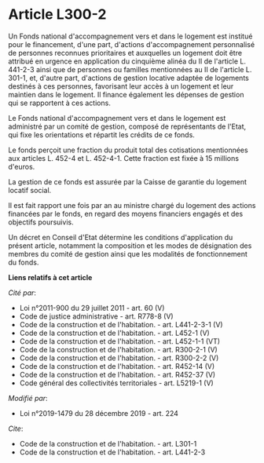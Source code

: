 # Article L300-2

Un Fonds national d'accompagnement vers et dans le logement est institué pour le financement, d'une part, d'actions
d'accompagnement personnalisé de personnes reconnues prioritaires et auxquelles un logement doit être attribué en urgence en
application du cinquième alinéa du II de l'article L. 441-2-3 ainsi que de personnes ou familles mentionnées au II de
l'article L. 301-1, et, d'autre part, d'actions de gestion locative adaptée de logements destinés à ces personnes, favorisant
leur accès à un logement et leur maintien dans le logement. Il finance également les dépenses de gestion qui se rapportent à
ces actions.

Le Fonds national d'accompagnement vers et dans le logement est administré par un comité de gestion, composé de représentants
de l'Etat, qui fixe les orientations et répartit les crédits de ce fonds.

Le fonds perçoit une fraction du produit total des cotisations mentionnées aux articles L. 452-4 et L. 452-4-1. Cette
fraction est fixée à 15 millions d'euros.

La gestion de ce fonds est assurée par la Caisse de garantie du logement locatif social.

Il est fait rapport une fois par an au ministre chargé du logement des actions financées par le fonds, en regard des moyens
financiers engagés et des objectifs poursuivis.

Un décret en Conseil d'Etat détermine les conditions d'application du présent article, notamment la composition et les modes
de désignation des membres du comité de gestion ainsi que les modalités de fonctionnement du fonds.

**Liens relatifs à cet article**

_Cité par_:

  - Loi n°2011-900 du 29 juillet 2011 - art. 60 (V)
  - Code de justice administrative - art. R778-8 (V)
  - Code de la construction et de l'habitation. - art. L441-2-3-1 (V)
  - Code de la construction et de l'habitation. - art. L452-1 (V)
  - Code de la construction et de l'habitation. - art. L452-1-1 (VT)
  - Code de la construction et de l'habitation. - art. R300-2-1 (V)
  - Code de la construction et de l'habitation. - art. R300-2-2 (V)
  - Code de la construction et de l'habitation. - art. R452-14 (V)
  - Code de la construction et de l'habitation. - art. R452-37 (V)
  - Code général des collectivités territoriales - art. L5219-1 (V)

_Modifié par_:

  - Loi n°2019-1479 du 28 décembre 2019 - art. 224

_Cite_:

  - Code de la construction et de l'habitation. - art. L301-1
  - Code de la construction et de l'habitation. - art. L441-2-3
